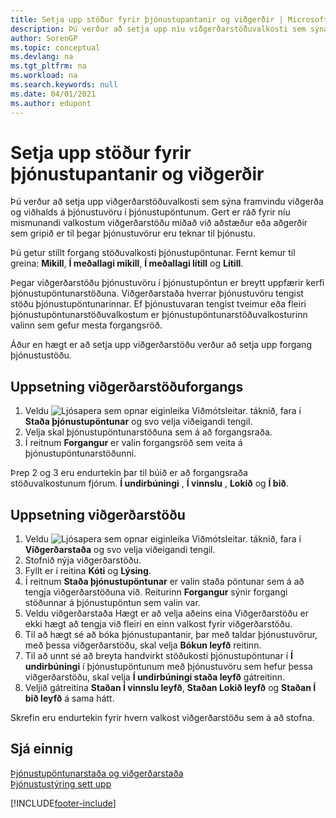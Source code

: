 ```yaml
---
title: Setja upp stöður fyrir þjónustupantanir og viðgerðir | Microsoft Docs
description: Þú verður að setja upp níu viðgerðarstöðuvalkosti sem sýna framvindu viðgerða og viðhalds á þjónustuvöru í þjónustupöntunum.
author: SorenGP
ms.topic: conceptual
ms.devlang: na
ms.tgt_pltfrm: na
ms.workload: na
ms.search.keywords: null
ms.date: 04/01/2021
ms.author: edupont
---
```

# <a name="set-up-statuses-for-service-orders-and-repairs"></a><a name="set-up-statuses-for-service-orders-and-repairs"></a>Setja upp stöður fyrir þjónustupantanir og viðgerðir

Þú verður að setja upp viðgerðarstöðuvalkosti sem sýna framvindu viðgerða og viðhalds á þjónustuvöru í þjónustupöntunum. Gert er ráð fyrir níu mismunandi valkostum viðgerðarstöðu miðað við aðstæður eða aðgerðir sem gripið er til þegar þjónustuvörur eru teknar til þjónustu.  

Þú getur stillt forgang stöðuvalkosti þjónustupöntunar. Fernt kemur til greina: **Mikill**, **Í meðallagi mikill**, **Í meðallagi lítill** og **Lítill**.  

Þegar viðgerðarstöðu þjónustuvöru í þjónustupöntun er breytt uppfærir kerfi þjónustupöntunarstöðuna. Viðgerðarstaða hverrar þjónustuvöru tengist stöðu þjónustupöntunarinnar. Ef þjónustuvaran tengist tveimur eða fleiri þjónustupöntunarstöðuvalkostum er þjónustupöntunarstöðuvalkosturinn valinn sem gefur mesta forgangsröð.  

Áður en hægt er að setja upp viðgerðarstöðu verður að setja upp forgang þjónustustöðu.

## <a name="to-set-up-service-status-priorities"></a><a name="to-set-up-service-status-priorities"></a>Uppsetning viðgerðarstöðuforgangs

1. Veldu ![Ljósapera sem opnar eiginleika Viðmótsleitar.](media/ui-search/search_small.png "Segðu mér hvað þú vilt gera") táknið, fara í **Staða þjónustupöntunar** og svo velja viðeigandi tengil.  
2. Velja skal þjónustupöntunarstöðuna sem á að forgangsraða.  
3. Í reitnum **Forgangur** er valin forgangsröð sem veita á þjónustupöntunarstöðunni.  

Þrep 2 og 3 eru endurtekin þar til búið er að forgangsraða stöðuvalkostunum fjórum. **Í undirbúningi** , **Í vinnslu** , **Lokið** og **Í bið**.  

## <a name="to-set-up-a-repair-status"></a><a name="to-set-up-a-repair-status"></a>Uppsetning viðgerðarstöðu

1. Veldu ![Ljósapera sem opnar eiginleika Viðmótsleitar.](media/ui-search/search_small.png "Segðu mér hvað þú vilt gera") táknið, fara í **Viðgerðarstaða** og svo velja viðeigandi tengil.
2. Stofnið nýja viðgerðarstöðu.  
3. Fyllt er í reitina **Kóti** og **Lýsing**.  
4. Í reitnum **Staða þjónustupöntunar** er valin staða pöntunar sem á að tengja viðgerðarstöðuna við. Reiturinn **Forgangur** sýnir forgangi stöðunnar á þjónustupöntun sem valin var.  
5. Veldu viðgerðarstaða Hægt er að velja aðeins eina Viðgerðarstöðu er ekki hægt að tengja við fleiri en einn valkost fyrir viðgerðarstöðu.  
6. Til að hægt sé að bóka þjónustupantanir, þar með taldar þjónustuvörur, með þessa viðgerðarstöðu, skal velja **Bókun leyfð** reitinn.  
7. Til að unnt sé að breyta handvirkt stöðukosti þjónustupöntunar í **Í undirbúningi** í þjónustupöntunum með þjónustuvöru sem hefur þessa viðgerðarstöðu, skal velja **Í undirbúningi staða leyfð** gátreitinn.  
8. Veljið gátreitina **Staðan Í vinnslu leyfð**, **Staðan Lokið leyfð** og **Staðan Í bið leyfð** á sama hátt.

Skrefin eru endurtekin fyrir hvern valkost viðgerðarstöðu sem á að stofna.

## <a name="see-also"></a><a name="see-also"></a>Sjá einnig

[Þjónustupöntunarstaða og viðgerðarstaða](service-service-order-status-and-repair-status.md)  
[Þjónustustýring sett upp](service-setup-service.md)  


[!INCLUDE[footer-include](includes/footer-banner.md)]
